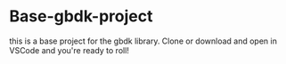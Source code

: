 # Base-gbdk-project
this is a base project for the gbdk library.
Clone or download and open in VSCode and you're ready to roll!
